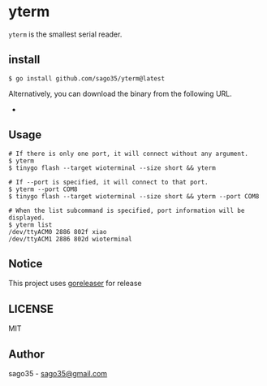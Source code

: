 # yterm

`yterm` is the smallest serial reader.

## install

```
$ go install github.com/sago35/yterm@latest
```

Alternatively, you can download the binary from the following URL.

* 

## Usage

```
# If there is only one port, it will connect without any argument.
$ yterm
$ tinygo flash --target wioterminal --size short && yterm

# If --port is specified, it will connect to that port.
$ yterm --port COM8
$ tinygo flash --target wioterminal --size short && yterm --port COM8

# When the list subcommand is specified, port information will be displayed.
$ yterm list
/dev/ttyACM0 2886 802f xiao
/dev/ttyACM1 2886 802d wioterminal
```

## Notice

This project uses [goreleaser](https://goreleaser.com/) for release

## LICENSE

MIT

## Author

sago35 - <sago35@gmail.com>
